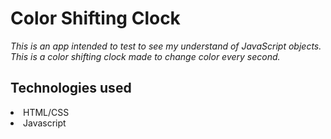 # Color Shifting Clock

*This is an app intended to test to see my understand of JavaScript objects. This is a color shifting clock made to change color every second.*

## Technologies used
<li>HTML/CSS</li>
<li>Javascript</li>
